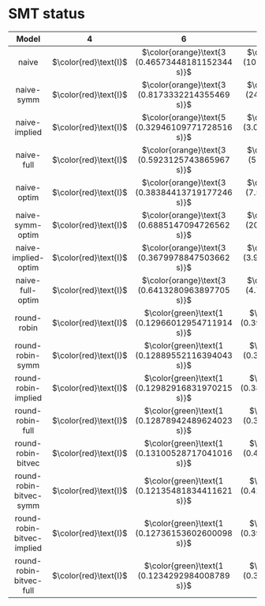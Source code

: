 # SMT status
| $\text{Model}$ | $4$ | $6$ | $8$ | $10$ | $12$ | $14$ | $16$ | $18$ | $20$ |
|:-:| :---:|:---:|:---:|:---:|:---:|:---:|:---:|:---:|:---:|
$\text{naive}$ | $\color{red}\text{I}$ | $\color{orange}\text{3 (0.46573448181152344 s)}$ | $\color{orange}\text{7 (10.278095483779907 s)}$ | $-$ | $-$ | $-$ | $-$ | $-$ | $-$ | 
$\text{naive-symm}$ | $\color{red}\text{I}$ | $\color{orange}\text{3 (0.8173332214355469 s)}$ | $\color{orange}\text{5 (24.91181254386902 s)}$ | $-$ | $-$ | $-$ | $-$ | $-$ | $-$ | 
$\text{naive-implied}$ | $\color{red}\text{I}$ | $\color{orange}\text{5 (0.32946109771728516 s)}$ | $\color{orange}\text{5 (3.0723538398742676 s)}$ | $\color{orange}\text{7 (122.86794233322144 s)}$ | $-$ | $-$ | $-$ | $-$ | $-$ | 
$\text{naive-full}$ | $\color{red}\text{I}$ | $\color{orange}\text{3 (0.5923125743865967 s)}$ | $\color{orange}\text{5 (5.21045446395874 s)}$ | $\color{orange}\text{5 (229.15833449363708 s)}$ | $-$ | $-$ | $-$ | $-$ | $-$ | 
$\text{naive-optim}$ | $\color{red}\text{I}$ | $\color{orange}\text{3 (0.38384413719177246 s)}$ | $\color{orange}\text{5 (7.510685205459595 s)}$ | $\color{orange}\text{5 (255.61018347740173 s)}$ | $-$ | $-$ | $-$ | $-$ | $-$ | 
$\text{naive-symm-optim}$ | $\color{red}\text{I}$ | $\color{orange}\text{3 (0.6885147094726562 s)}$ | $\color{orange}\text{5 (20.24404811859131 s)}$ | $-$ | $-$ | $-$ | $-$ | $-$ | $-$ | 
$\text{naive-implied-optim}$ | $\color{red}\text{I}$ | $\color{orange}\text{3 (0.3679978847503662 s)}$ | $\color{orange}\text{5 (3.9338536262512207 s)}$ | $\color{orange}\text{7 (194.52645349502563 s)}$ | $-$ | $-$ | $-$ | $-$ | $-$ | 
$\text{naive-full-optim}$ | $\color{red}\text{I}$ | $\color{orange}\text{3 (0.6413280963897705 s)}$ | $\color{orange}\text{5 (4.742106914520264 s)}$ | $\color{orange}\text{5 (231.4712336063385 s)}$ | $-$ | $-$ | $-$ | $-$ | $-$ | 
$\text{round-robin}$ | $\color{red}\text{I}$ | $\color{green}\text{1 (0.12966012954711914 s)}$ | $\color{green}\text{1 (0.39377450942993164 s)}$ | $\color{green}\text{1 (1.8372595310211182 s)}$ | $\color{green}\text{1 (9.662973880767822 s)}$ | $\color{green}\text{1 (39.52751326560974 s)}$ | $\color{green}\text{1 (159.17240262031555 s)}$ | $-$ | $-$ | 
$\text{round-robin-symm}$ | $\color{red}\text{I}$ | $\color{green}\text{1 (0.12889552116394043 s)}$ | $\color{green}\text{1 (0.3935401439666748 s)}$ | $\color{green}\text{1 (1.4085144996643066 s)}$ | $\color{green}\text{1 (2.2794203758239746 s)}$ | $\color{green}\text{1 (24.254308700561523 s)}$ | $\color{green}\text{1 (115.65549159049988 s)}$ | $-$ | $-$ | 
$\text{round-robin-implied}$ | $\color{red}\text{I}$ | $\color{green}\text{1 (0.12982916831970215 s)}$ | $\color{green}\text{1 (0.38422179222106934 s)}$ | $\color{green}\text{1 (0.9915375709533691 s)}$ | $\color{green}\text{1 (5.562722444534302 s)}$ | $\color{green}\text{1 (55.22596764564514 s)}$ | $\color{green}\text{1 (39.08117365837097 s)}$ | $-$ | $-$ | 
$\text{round-robin-full}$ | $\color{red}\text{I}$ | $\color{green}\text{1 (0.12878942489624023 s)}$ | $\color{green}\text{1 (0.3943822383880615 s)}$ | $\color{green}\text{1 (0.9026052951812744 s)}$ | $\color{green}\text{1 (3.2003650665283203 s)}$ | $\color{green}\text{1 (34.36702871322632 s)}$ | $\color{green}\text{1 (166.28309273719788 s)}$ | $-$ | $-$ | 
$\text{round-robin-bitvec}$ | $\color{red}\text{I}$ | $\color{green}\text{1 (0.13100528717041016 s)}$ | $\color{green}\text{1 (0.4181239604949951 s)}$ | $\color{green}\text{1 (1.2015106678009033 s)}$ | $\color{green}\text{1 (4.0871124267578125 s)}$ | $\color{green}\text{1 (42.70187854766846 s)}$ | $\color{green}\text{1 (79.08168315887451 s)}$ | $-$ | $-$ | 
$\text{round-robin-bitvec-symm}$ | $\color{red}\text{I}$ | $\color{green}\text{1 (0.12135481834411621 s)}$ | $\color{green}\text{1 (0.42748427391052246 s)}$ | $\color{green}\text{1 (0.9786169528961182 s)}$ | $\color{green}\text{1 (4.479074954986572 s)}$ | $\color{green}\text{1 (39.54342341423035 s)}$ | $\color{green}\text{1 (195.8103642463684 s)}$ | $-$ | $-$ | 
$\text{round-robin-bitvec-implied}$ | $\color{red}\text{I}$ | $\color{green}\text{1 (0.12736153602600098 s)}$ | $\color{green}\text{1 (0.39317870140075684 s)}$ | $\color{green}\text{1 (0.9971699714660645 s)}$ | $\color{green}\text{1 (4.390896320343018 s)}$ | $\color{green}\text{1 (134.79651379585266 s)}$ | $-$ | $-$ | $-$ | 
$\text{round-robin-bitvec-full}$ | $\color{red}\text{I}$ | $\color{green}\text{1 (0.1234292984008789 s)}$ | $\color{green}\text{1 (0.3633739948272705 s)}$ | $\color{green}\text{1 (1.5565850734710693 s)}$ | $\color{green}\text{1 (4.479039669036865 s)}$ | $\color{green}\text{1 (12.164509534835815 s)}$ | $-$ | $-$ | $-$ | 

